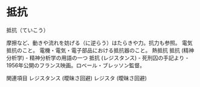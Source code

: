 # 抵抗

抵抗（ていこう）

摩擦など、動きや流れを妨げる（に逆らう）はたらきや力。抗力も参照。
電気抵抗のこと。
電機・電気・電子部品における抵抗器のこと。
熱抵抗
抵抗 (精神分析学) - 精神分析学の用語の一つ
抵抗 (レジスタンス) - 死刑囚の手記より - 1956年公開のフランス映画。ロベール・ブレッソン監督。

関連項目
レジスタンス (曖昧さ回避)
レジスタ (曖昧さ回避)